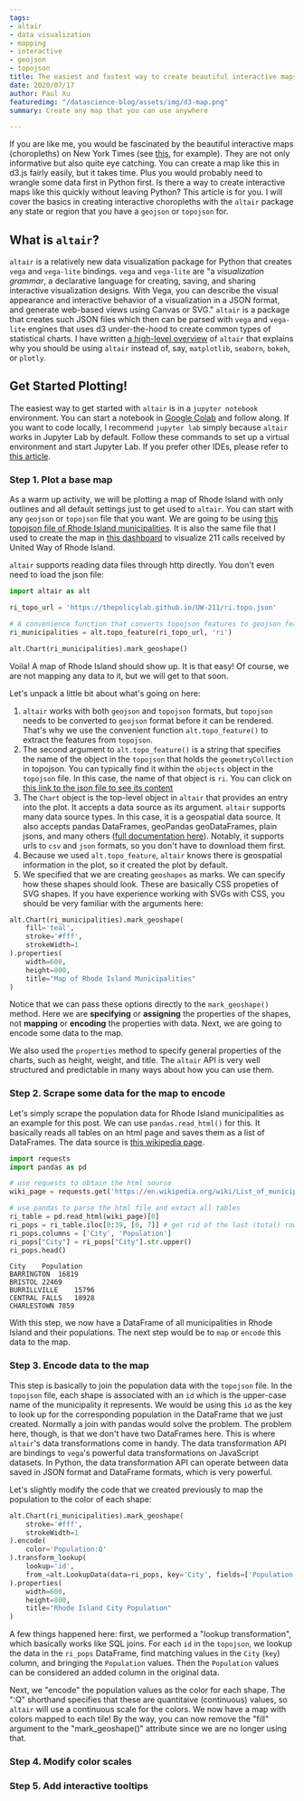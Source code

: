 ```yaml
---
tags:
- altair
- data visualization
- mapping
- interactive
- geojson
- topojson
title: The easiest and fastest way to create beautiful interactive maps in Python
date: 2020/07/17
author: Paul Xu
featuredimg: "/datascience-blog/assets/img/d3-map.png"
summary: Create any map that you can use anywhere

---
```

If you are like me, you would be fascinated by the beautiful interactive maps (choropleths) on New York Times (see [this](https://www.nytimes.com/interactive/2020/07/17/upshot/coronavirus-face-mask-map.html?action=click&module=Top%20Stories&pgtype=Homepage), for example). They are not only informative but also quite eye catching. You can create a map like this in d3.js fairly easily, but it takes time. Plus you would probably need to wrangle some data first in Python first. Is there a way to create interactive maps like this quickly without leaving Python? This article is for you. I will cover the basics in creating interactive choropleths with the `altair` package any state or region that you have a `geojson` or `topojson` for.

## What is `altair`?

`altair` is a relatively new data visualization package for Python that creates `vega` and `vega-lite` bindings. `vega` and `vega-lite` are "a _visualization grammar_, a declarative language for creating, saving, and sharing interactive visualization designs. With Vega, you can describe the visual appearance and interactive behavior of a visualization in a JSON format, and generate web-based views using Canvas or SVG." `altair` is a package that creates such JSON files which then can be parsed with `vega` and `vega-lite` engines that uses d3 under-the-hood to create common types of statistical charts. I have written [a high-level overview](forget-about-matplotlib.you-should-be-using-altair.md) of `altair` that explains why you should be using `altair` instead of, say, `matplotlib`, `seaborn`, `bokeh`, or `plotly`.

## Get Started Plotting!

The easiest way to get started with `altair` is in a `jupyter notebook` environment. You can start a notebook in [Google Colab](https://colab.research.google.com/) and follow along. If you want to code locally, I recommend `jupyter lab` simply because `altair` works in Jupyter Lab by default. Follow these commands to set up a virtual environment and start Jupyter Lab. If you prefer other IDEs, please refer to [this article](https://altair-viz.github.io/user_guide/display_frontends.html).

### Step 1. Plot a base map

As a warm up activity, we will be plotting a map of Rhode Island with only outlines and all default settings just to get used to `altair`. You can start with any `geojson` or `topojson` file that you want. We are going to be using [this topojson file of Rhode Island municipalities](https://thepolicylab.github.io/UW-211/ri.topo.json). It is also the same file that I used to create the map in [this dashboard](https://thepolicylab.github.io/UW-211/) to visualize 211 calls received by United Way of Rhode Island.

`altair` supports reading data files through http directly. You don't even need to load the json file:

``` python
import altair as alt

ri_topo_url = 'https://thepolicylab.github.io/UW-211/ri.topo.json'

# A convenience function that converts topojson features to geojson features
ri_municipalities = alt.topo_feature(ri_topo_url, 'ri')

alt.Chart(ri_municipalities).mark_geoshape()
```

Voila! A map of Rhode Island should show up. It is that easy! Of course, we are not mapping any data to it, but we will get to that soon.

Let's unpack a little bit about what's going on here:

1. `altair` works with both `geojson` and `topojson` formats, but `topojson` needs to be converted to `geojson` format before it can be rendered. That's why we use the convenient function `alt.topo_feature()` to extract the features from `topojson`.
2. The second argument to `alt.topo_feature()` is a string that specifies the name of the object in the `topojson` that holds the `geometryCollection` in topojson. You can typically find it within the `objects` object in the `topojson` file. In this case, the name of that object is `ri`. You can click on [this link to the json file to see its content](https://thepolicylab.github.io/UW-211/ri.topo.json)
3. The `Chart` object is the top-level object in `altair` that provides an entry into the plot. It accepts a data source as its argument. `altair` supports many data source types. In this case, it is a geospatial data source. It also accepts pandas DataFrames, geoPandas geoDataFrames, plain jsons, and many others ([full documentation here](https://altair-viz.github.io/user_guide/data.html)). Notably, it supports urls to `csv` and `json` formats, so you don't have to download them first.
4. Because we used `alt.topo_feature`, `altair` knows there is geospatial information in the plot, so it created the plot by default.
5. We specified that we are creating `geoshapes` as marks. We can specify how these shapes should look. These are basically CSS propeties of SVG shapes. If you have experience working with SVGs with CSS, you should be very familiar with the arguments here:

``` python
alt.Chart(ri_municipalities).mark_geoshape(
    fill='teal',
    stroke='#fff',
    strokeWidth=1
).properties(
	width=600,
    height=800,
    title="Map of Rhode Island Municipalities"
)
```

Notice that we can pass these options directly to the `mark_geoshape()` method. Here we are **specifying** or **assigning** the properties of the shapes, not **mapping** or **encoding** the properties with data. Next, we are going to encode some data to the map.

We also used the `properties` method to specify general properties of the charts, such as height, weight, and title. The `altair` API is very well structured and predictable in many ways about how you can use them.

### Step 2. Scrape some data for the map to encode

Let's simply scrape the population data for Rhode Island municipalities as an example for this post. We can use `pandas.read_html()` for this. It basically reads all tables on an html page and saves them as a list of DataFrames. The data source is [this wikipedia page](https://en.wikipedia.org/wiki/List_of_municipalities_in_Rhode_Island).

``` python
import requests
import pandas as pd

# use requests to obtain the html sourse
wiki_page = requests.get('https://en.wikipedia.org/wiki/List_of_municipalities_in_Rhode_Island').text

# use pandas to parse the html file and extact all tables
ri_table = pd.read_html(wiki_page)[0]
ri_pops = ri_table.iloc[0:39, [0, 7]] # get rid of the last (total) row
ri_pops.columns = ['City', 'Population']
ri_pops["City"] = ri_pops["City"].str.upper()
ri_pops.head()
```

    City	Population
    BARRINGTON	16819
    BRISTOL	22469
    BURRILLVILLE	15796
    CENTRAL FALLS	18928
    CHARLESTOWN	7859

With this step, we now have a DataFrame of all municipalities in Rhode Island and their populations. The next step would be to `map` or `encode` this data to the map.

### Step 3. Encode data to the map

This step is basically to join the population data with the `topojson` file. In the `topojson` file, each shape is associated with an `id` which is the upper-case name of the municipality it represents. We would be using this `id` as the key to look up for the corresponding population in the DataFrame that we just created. Normally a join with pandas would solve the problem. The problem here, though, is that we don't have two DataFrames here. This is where `altair`'s data transformations come in handy. The data transformation API are bindings to `vega`'s powerful data transformations on JavaScript datasets. In Python, the data transformation API can operate between data saved in JSON format and DataFrame formats, which is very powerful.

Let's slightly modify the code that we created previously to map the population to the color of each shape:

``` python
alt.Chart(ri_municipalities).mark_geoshape(
    stroke='#fff',
    strokeWidth=1
).encode(
    color='Population:Q'
).transform_lookup(
    lookup='id',
    from_=alt.LookupData(data=ri_pops, key='City', fields=['Population'])
).properties(
	width=600,
    height=800,
    title="Rhode Island City Population"
)
```

A few things happened here: first, we performed a "lookup transformation", which basically works like SQL joins. For each `id` in the `topojson`, we lookup the data in the `ri_pops` DataFrame, find matching values in the `City` (`key`) column, and bringing the `Population` values. Then the `Population` values can be considered an added column in the original data.

Next, we "encode" the population values as the color for each shape. The ":Q" shorthand specifies that these are quantitaive (continuous) values, so `altair` will use a continuous scale for the colors. We now have a map with colors mapped to each tile! By the way, you can now remove the "fill" argument to the "mark_geoshape()" attribute since we are no longer using that.

### Step 4. Modify color scales



### Step 5. Add interactive tooltips